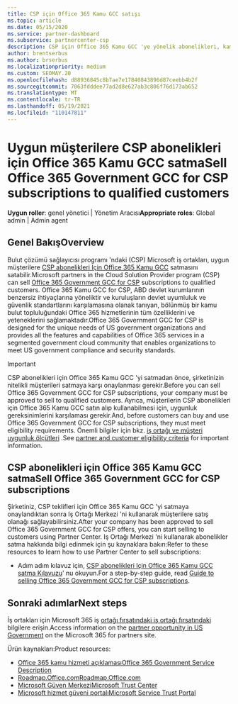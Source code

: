 ```yaml
---
title: CSP için Office 365 Kamu GCC satışı
ms.topic: article
ms.date: 05/15/2020
ms.service: partner-dashboard
ms.subservice: partnercenter-csp
description: CSP için Office 365 Kamu GCC 'ye yönelik abonelikleri, kamu Birleşik Devletler kamu müşterilerine veya yüklenicilerine satmaya yönelik adımları ve gereksinimleri öğrenin.
author: brentserbus
ms.author: brserbus
ms.localizationpriority: medium
ms.custom: SEOMAY.20
ms.openlocfilehash: d88936845c8b7ae7e17840843896d87ceebb4b2f
ms.sourcegitcommit: 7063fdddee77ad2d8e627ab3c806f76d173ab652
ms.translationtype: MT
ms.contentlocale: tr-TR
ms.lasthandoff: 05/19/2021
ms.locfileid: "110147811"
---
```

# <a name="sell-office-365-government-gcc-for-csp-subscriptions-to-qualified-customers"></a><span data-ttu-id="1450b-103">Uygun müşterilere CSP abonelikleri için Office 365 Kamu GCC satma</span><span class="sxs-lookup"><span data-stu-id="1450b-103">Sell Office 365 Government GCC for CSP subscriptions to qualified customers</span></span>

<span data-ttu-id="1450b-104">**Uygun roller**: genel yönetici | Yönetim Aracısı</span><span class="sxs-lookup"><span data-stu-id="1450b-104">**Appropriate roles**: Global admin | Admin agent</span></span>


## <a name="overview"></a><span data-ttu-id="1450b-105">Genel Bakış</span><span class="sxs-lookup"><span data-stu-id="1450b-105">Overview</span></span>

<span data-ttu-id="1450b-106">Bulut çözümü sağlayıcısı programı 'ndaki (CSP) Microsoft iş ortakları, uygun müşterilere [CSP abonelikleri Için Office 365 Kamu GCC](https://www.microsoft.com/microsoft-365/partners/governmentforCSP) satmasını satabilir.</span><span class="sxs-lookup"><span data-stu-id="1450b-106">Microsoft partners in the Cloud Solution Provider program (CSP) can sell [Office 365 Government GCC for CSP](https://www.microsoft.com/microsoft-365/partners/governmentforCSP) subscriptions to qualified customers.</span></span> <span data-ttu-id="1450b-107">Office 365 Kamu GCC for CSP, ABD devlet kurumlarının benzersiz ihtiyaçlarına yöneliktir ve kuruluşların devlet uyumluluk ve güvenlik standartlarını karşılamasına olanak tanıyan, bölünmüş bir kamu bulut topluluğundaki Office 365 hizmetlerinin tüm özelliklerini ve yeteneklerini sağlamaktadır.</span><span class="sxs-lookup"><span data-stu-id="1450b-107">Office 365 Government GCC for CSP is designed for the unique needs of US government organizations and provides all the features and capabilities of Office 365 services in a segmented government cloud community that enables organizations to meet US government compliance and security standards.</span></span> 

>[!IMPORTANT] 
><span data-ttu-id="1450b-108">CSP abonelikleri için Office 365 Kamu GCC 'yi satmadan önce, şirketinizin nitelikli müşterileri satmaya karşı onaylanması gerekir.</span><span class="sxs-lookup"><span data-stu-id="1450b-108">Before you can sell Office 365 Government GCC for CSP subscriptions, your company must be approved to sell to qualified customers.</span></span> <span data-ttu-id="1450b-109">Ayrıca, müşterilerin CSP abonelikleri için Office 365 Kamu GCC satın alıp kullanabilmesi için, uygunluk gereksinimlerini karşılaması gerekir.</span><span class="sxs-lookup"><span data-stu-id="1450b-109">And, before customers can buy and use Office 365 Government GCC for CSP subscriptions, they must meet eligibility requirements.</span></span> <span data-ttu-id="1450b-110">Önemli bilgiler için bkz. [iş ortağı ve müşteri uygunluk ölçütleri](csp-gcc-validate.md) .</span><span class="sxs-lookup"><span data-stu-id="1450b-110">See [partner and customer eligibility criteria](csp-gcc-validate.md) for important information.</span></span>


## <a name="sell-office-365-government-gcc-for-csp-subscriptions"></a><span data-ttu-id="1450b-111">CSP abonelikleri için Office 365 Kamu GCC satma</span><span class="sxs-lookup"><span data-stu-id="1450b-111">Sell Office 365 Government GCC for CSP subscriptions</span></span>

<span data-ttu-id="1450b-112">Şirketiniz, CSP teklifleri için Office 365 Kamu GCC 'yi satmaya onaylandıktan sonra Iş Ortağı Merkezi 'ni kullanarak müşterilere satış olanağı sağlayabilirsiniz.</span><span class="sxs-lookup"><span data-stu-id="1450b-112">After your company has been approved to sell Office 365 Government GCC for CSP offers, you can start selling to customers using Partner Center.</span></span> <span data-ttu-id="1450b-113">Iş Ortağı Merkezi 'ni kullanarak abonelikler satma hakkında bilgi edinmek için şu kaynaklara bakın:</span><span class="sxs-lookup"><span data-stu-id="1450b-113">Refer to these resources to learn how to use Partner Center to sell subscriptions:</span></span> 

- <span data-ttu-id="1450b-114">Adım adım kılavuz için, [CSP abonelikleri Için Office 365 Kamu GCC satma Kılavuzu](https://go.microsoft.com/fwlink/?linkid=2007323)' nu okuyun.</span><span class="sxs-lookup"><span data-stu-id="1450b-114">For a step-by-step guide, read [Guide to selling Office 365 Government GCC for CSP subscriptions](https://go.microsoft.com/fwlink/?linkid=2007323).</span></span>  


## <a name="next-steps"></a><span data-ttu-id="1450b-115">Sonraki adımlar</span><span class="sxs-lookup"><span data-stu-id="1450b-115">Next steps</span></span>

<span data-ttu-id="1450b-116">İş ortakları için Microsoft 365 iş [ortağı fırsatındaki iş ortağı fırsatındaki](https://www.microsoft.com/microsoft-365/partners/governmentforCSP) bilgilere erişin.</span><span class="sxs-lookup"><span data-stu-id="1450b-116">Access information on the [partner opportunity in US Government](https://www.microsoft.com/microsoft-365/partners/governmentforCSP) on the Microsoft 365 for partners site.</span></span>

<span data-ttu-id="1450b-117">Ürün kaynakları:</span><span class="sxs-lookup"><span data-stu-id="1450b-117">Product resources:</span></span>

- [<span data-ttu-id="1450b-118">Office 365 kamu hizmeti açıklaması</span><span class="sxs-lookup"><span data-stu-id="1450b-118">Office 365 Government Service Description</span></span>](/office365/servicedescriptions/office-365-platform-service-description/office-365-us-government/office-365-us-government)
- [<span data-ttu-id="1450b-119">Roadmap.Office.com</span><span class="sxs-lookup"><span data-stu-id="1450b-119">Roadmap.Office.com</span></span>](https://products.office.com/business/office-365-roadmap)
- [<span data-ttu-id="1450b-120">Microsoft Güven Merkezi</span><span class="sxs-lookup"><span data-stu-id="1450b-120">Microsoft Trust Center</span></span>](https://www.microsoft.com/TrustCenter/)
- [<span data-ttu-id="1450b-121">Microsoft hizmet güveni portalı</span><span class="sxs-lookup"><span data-stu-id="1450b-121">Microsoft Service Trust Portal</span></span>](https://aka.ms/STP)
